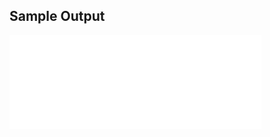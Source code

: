 ## Sample Output
<iframe width="80%" src="/SVGWiz/Fabaceae_AInteractive.svg" frameborder="0" allowfullscreen></iframe>

